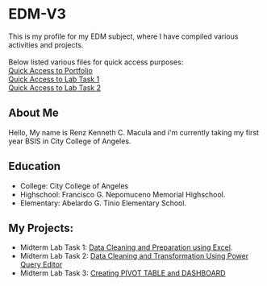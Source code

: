 # EDM-V3
This is my profile for my EDM subject, where I have compiled various activities and projects. <br>
<br> Below listed various files for quick access purposes:
<br>
[Quick Access to Portfolio](https://referenz18.github.io/EDM-V3/) <br>
[Quick Access to Lab Task 1](https://github.com/ReferenZ18/Midterm-Lab-Task-1-Data-Cleaning-and-Preparation-using-Excel) <br>
[Quick Access to Lab Task 2](https://github.com/ReferenZ18/Midterm-Lab-Task-2-Data-Cleaning-and-Transformation-Using-Power-Query-Editor)
## About Me
Hello, My name is Renz Kenneth C. Macula and i'm currently taking my first year BSIS in City College of Angeles.
## Education
- College: City College of Angeles
- Highschool: Francisco G. Nepomuceno Memorial Highschool.
- Elementary: Abelardo G. Tinio Elementary School.
## My Projects:
- Midterm Lab Task 1: [Data Cleaning and Preparation using Excel](https://referenz18.github.io/Midterm-Lab-Task-1-Data-Cleaning-and-Preparation-using-Excel/).
- Midterm Lab Task 2: [Data Cleaning and Transformation Using Power Query Editor](https://referenz18.github.io/Midterm-Lab-Task-2-Data-Cleaning-and-Transformation-Using-Power-Query-Editor/)
- Midterm Lab Task 3: [Creating PIVOT TABLE and DASHBOARD](https://referenz18.github.io/Midterm-Lab-Task-3-Creating-Pivot-Table-and-Dashboard/)
